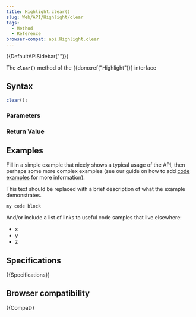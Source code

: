 ```yaml
---
title: Highlight.clear()
slug: Web/API/Highlight/clear
tags:
  - Method
  - Reference
browser-compat: api.Highlight.clear
---
```

{{DefaultAPISidebar("")}}

The **`clear()`** method of the {{domxref("Highlight")}} interface 

## Syntax

```js
clear();
```

### Parameters



### Return Value



## Examples

Fill in a simple example that nicely shows a typical usage of the API, then perhaps some more complex examples (see our guide on how to add [code examples](/en-US/docs/MDN/Contribute/Structures/Code_examples) for more information).

This text should be replaced with a brief description of what the example demonstrates.

```js
my code block
```

And/or include a list of links to useful code samples that live elsewhere:

*   x
*   y
*   z

## Specifications

{{Specifications}}

## Browser compatibility

{{Compat}}

